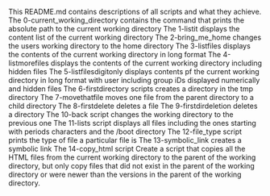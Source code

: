 This README.md contains descriptions of all scripts and what they achieve.
The 0-current_working_directory contains the command that prints the absolute path to the current working directory
The 1-listit displays the content list of the current working directory
The 2-bring_me_home changes the users working directory to the home directory
The 3-listfiles displays the contents of the current working directory in long format
The 4-listmorefiles displays the contents of the current working directory including hidden files
The 5-listfilesdigitonly displays contents pf the current working directory in long format with user including group iDs displayed numerically and hidden files
The 6-firstdirectory scripts creates a directory in the tmp directory
The 7-movethatfile moves one file from the parent directory to a child directory
The 8-firstdelete deletes a file
The 9-firstdirdeletion deletes a directory
The 10-back script changes the working directory to the previous one
The 11-lists script displays all files including the ones starting with periods characters and the /boot directory
The 12-file_type script prints the type of file a particular file is
The 13-symbolic_link creates a symbolic link
The 14-copy_html script Create a script that copies all the HTML files from the current working directory to the parent of the working directory, but only copy files that did not exist in the parent of the working directory or were newer than the versions in the parent of the working directory.
